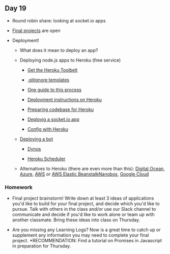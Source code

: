 ## Day 19

* Round robin share: looking at socket.io apps

* [Final projects](https://github.com/IDMNYU/DM-UY-3193/blob/master/finalprojects.md) are open

* Deployment!
    
    * What does it mean to deploy an app?
    
    * Deploying node.js apps to Heroku (free service)
    
        * [Get the Heroku Toolbelt](https://blog.heroku.com/the_heroku_toolbelt)
        
        * [.gitignore templates](https://github.com/github/gitignore)
    
        * [One guide to this process](https://scotch.io/tutorials/how-to-deploy-a-node-js-app-to-heroku)
        
        * [Deployment instructions on Heroku](https://devcenter.heroku.com/articles/getting-started-with-nodejs)
        
        * [Preparing codebase for Heroku](https://devcenter.heroku.com/articles/preparing-a-codebase-for-heroku-deployment)
        
        * [Deployig a socket.io app](https://devcenter.heroku.com/articles/node-websockets#option-2-socket-io)
        
        * [Config with Heroku](https://devcenter.heroku.com/articles/config-vars)
    
    * [Deploying a bot](https://shiffman.net/a2z/bot-heroku/)
    
        * [Dynos](https://devcenter.heroku.com/articles/dynos#dyno-configurations) 
        
        * [Heroku Scheduler](https://devcenter.heroku.com/articles/scheduler)
    
    * Alternatives to Heroku (there are even more than this): [Digital Ocean](https://www.digitalocean.com/), [Azure](https://docs.microsoft.com/en-us/azure/devops/pipelines/targets/webapp?view=vsts&tabs=yaml), [AWS](https://aws.amazon.com/getting-started/projects/deploy-nodejs-web-app/) or [AWS Elastic Beanstalk](https://docs.aws.amazon.com/gettingstarted/latest/deploy/overview.html)[Nanobox](https://nanobox.io/), [Google Cloud](https://cloud.google.com/nodejs/)


### Homework

* Final project brainstorm! Write down at least 3 ideas of applications you'd like to build for your final project, and decide which you'd like to pursue. Talk with others in the class and/or use our Slack channel to communicate and decide if you'd like to work alone or team up with another classmate. Bring these ideas into class on Thursday.

* Are you missing any Learning Logs? Now is a great time to catch up or supplement any information you may need to complete your final project. 
    *RECOMMENDATION: Find a tutorial on Promises in Javascript in preparation for Thursday.

